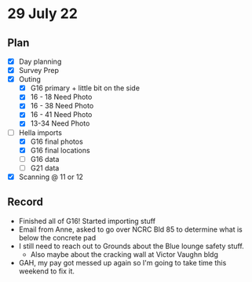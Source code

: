 # 29 July 22
## Plan
- [x] Day planning
- [x] Survey Prep
- [x] Outing
	- [x] G16 primary + little bit on the side
	- [x] 16 - 18 Need Photo
	- [x] 16 - 38 Need Photo
	- [x] 16 - 41 Need Photo
	- [x] 13-34 Need Photo
- [ ] Hella imports
	- [x] G16 final photos
	- [x] G16 final locations
	- [ ] G16 data
	- [ ] G21 data
- [x] Scanning @ 11 or 12
## Record
- Finished all of G16! Started importing stuff
- Email from Anne, asked to go over NCRC Bld 85 to determine what is below the concrete pad
- I still need to reach out to Grounds about the Blue lounge safety stuff. 
	- Also maybe about the cracking wall at Victor Vaughn bldg
- GAH, my pay got messed up again so I'm going to take time this weekend to fix it. 

